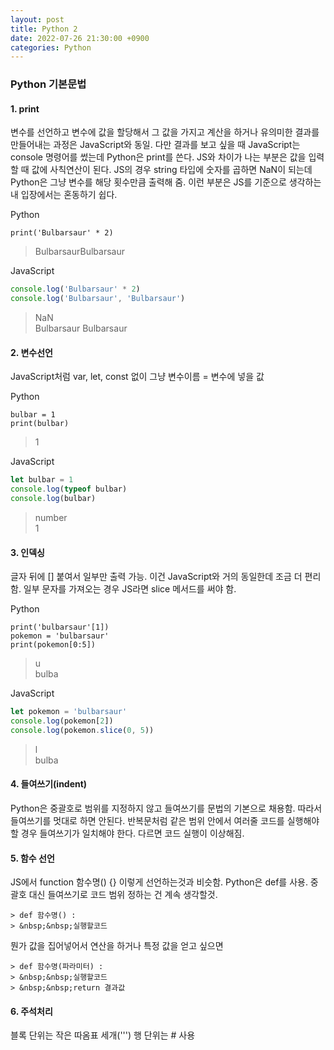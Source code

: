 ```yaml
---
layout: post
title: Python 2
date: 2022-07-26 21:30:00 +0900
categories: Python
---
```

### Python 기본문법
#### 1. print    
변수를 선언하고 변수에 값을 할당해서 그 값을 가지고 계산을 하거나 유의미한 결과를 만들어내는 과정은 JavaScript와 동일. 다만 결과를 보고 싶을 때 JavaScript는 console 명령어를 썼는데 Python은 print를 쓴다. JS와 차이가 나는 부분은 값을 입력할 때 값에 사칙연산이 된다. JS의 경우 string 타입에 숫자를 곱하면 NaN이 되는데 Python은 그냥 변수를 해당 횟수만큼 출력해 줌. 이런 부분은 JS를 기준으로 생각하는 내 입장에서는 혼동하기 쉽다.

Python
```Pyhton
print('Bulbarsaur' * 2)
```
> BulbarsaurBulbarsaur    

JavaScript
```JavaScript
console.log('Bulbarsaur' * 2)
console.log('Bulbarsaur', 'Bulbarsaur')
```
> NaN    
> Bulbarsaur Bulbarsaur    

#### 2. 변수선언    
JavaScript처럼 var, let, const 없이 그냥 변수이름 = 변수에 넣을 값

Python
```Pyhton
bulbar = 1
print(bulbar)
```
> 1    

JavaScript
```JavaScript
let bulbar = 1
console.log(typeof bulbar)
console.log(bulbar)
```
> number    
> 1

#### 3. 인덱싱    
글자 뒤에 [] 붙여서 일부만 출력 가능. 이건 JavaScript와 거의 동일한데 조금 더 편리함. 일부 문자를 가져오는 경우 JS라면 slice 메서드를 써야 함.

Python
```Pyhton
print('bulbarsaur'[1])
pokemon = 'bulbarsaur'
print(pokemon[0:5])
```
> u    
> bulba

JavaScript
```JavaScript
let pokemon = 'bulbarsaur'
console.log(pokemon[2])
console.log(pokemon.slice(0, 5))
```
> l    
> bulba

#### 4. 들여쓰기(indent)
Python은 중괄호로 범위를 지정하지 않고 들여쓰기를 문법의 기본으로 채용함. 따라서 들여쓰기를 멋대로 하면 안된다. 반복문처럼 같은 범위 안에서 여러줄 코드를 실행해야 할 경우 들여쓰기가 일치해야 한다. 다르면 코드 실행이 이상해짐.    

#### 5. 함수 선언
JS에서 function 함수명() {} 이렇게 선언하는것과 비슷함. Python은 def를 사용. 중괄호 대신 들여쓰기로 코드 범위 정하는 건 계속 생각할것.
```Pyhton
> def 함수명() :    
> &nbsp;&nbsp;실행할코드    
```

뭔가 값을 집어넣어서 연산을 하거나 특정 값을 얻고 싶으면
```Pyhton
> def 함수명(파라미터) :    
> &nbsp;&nbsp;실행할코드    
> &nbsp;&nbsp;return 결과값    
```

#### 6. 주석처리
블록 단위는 작은 따옴표 세개(''')
행 단위는 # 사용